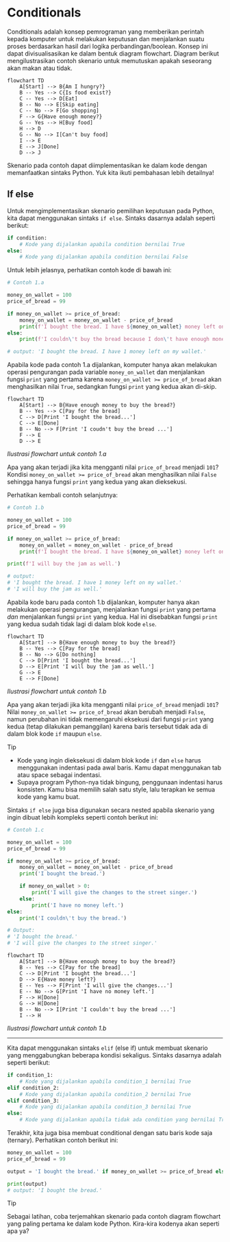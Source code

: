 # Conditionals

Conditionals adalah konsep pemrograman yang memberikan perintah kepada komputer untuk melakukan keputusan dan menjalankan suatu proses berdasarkan hasil dari logika perbandingan/boolean. Konsep ini dapat divisualisasikan ke dalam bentuk diagram flowchart. Diagram berikut mengilustrasikan contoh skenario untuk memutuskan apakah seseorang akan makan atau tidak.

```mermaid
flowchart TD
    A[Start] --> B{Am I hungry?}
    B -- Yes --> C{Is food exist?}
    C -- Yes --> D[Eat]
    B -- No --> E[Skip eating]
    C -- No --> F[Go shopping]
    F --> G{Have enough money?}
    G -- Yes --> H[Buy food]
    H --> D
    G -- No --> I[Can't buy food]
    I --> E
    E --> J[Done]
    D --> J
```

Skenario pada contoh dapat diimplementasikan ke dalam kode dengan memanfaatkan sintaks Python. Yuk kita ikuti pembahasan lebih detailnya!

## If else

Untuk mengimplementasikan skenario pemilihan keputusan pada Python, kita dapat menggunakan sintaks `if else`. Sintaks dasarnya adalah seperti berikut:

```python
if condition:
    # Kode yang dijalankan apabila condition bernilai True
else:
    # Kode yang dijalankan apabila condition bernilai False
```

Untuk lebih jelasnya, perhatikan contoh kode di bawah ini:

```python
# Contoh 1.a

money_on_wallet = 100
price_of_bread = 99

if money_on_wallet >= price_of_bread:
    money_on_wallet = money_on_wallet - price_of_bread
    print(f'I bought the bread. I have ${money_on_wallet} money left on my wallet.')
else:
    print(f'I couldn\'t buy the bread because I don\'t have enough money.')

# output: 'I bought the bread. I have 1 money left on my wallet.'
```

Apabila kode pada contoh 1.a dijalankan, komputer hanya akan melakukan operasi pengurangan pada variable `money_on_wallet` dan menjalankan fungsi `print` yang pertama karena `money_on_wallet >= price_of_bread` akan menghasilkan nilai `True`, sedangkan fungsi `print` yang kedua akan di-skip. 

```mermaid
flowchart TD
    A[Start] --> B{Have enough money to buy the bread?}
    B -- Yes --> C[Pay for the bread]
    C --> D[Print 'I bought the bread...']
    C --> E[Done]
    B -- No --> F[Print 'I coudn't buy the bread ...']
    F --> E
    D --> E
```
*Ilustrasi flowchart untuk contoh 1.a*

Apa yang akan terjadi jika kita mengganti nilai `price_of_bread` menjadi `101`? Kondisi `money_on_wallet >= price_of_bread` akan menghasilkan nilai `False` sehingga hanya fungsi `print` yang kedua yang akan dieksekusi.

Perhatikan kembali contoh selanjutnya:

```python
# Contoh 1.b

money_on_wallet = 100
price_of_bread = 99

if money_on_wallet >= price_of_bread:
    money_on_wallet = money_on_wallet - price_of_bread
    print(f'I bought the bread. I have ${money_on_wallet} money left on my wallet.')

print(f'I will buy the jam as well.')

# output: 
# 'I bought the bread. I have 1 money left on my wallet.'
# 'I will buy the jam as well.'
```

Apabila kode baru pada contoh 1.b dijalankan, komputer hanya akan melakukan operasi pengurangan, menjalankan fungsi `print` yang pertama *dan* menjalankan fungsi `print` yang kedua. Hal ini disebabkan fungsi `print` yang kedua sudah tidak lagi di dalam blok kode `else`. 

```mermaid
flowchart TD
    A[Start] --> B{Have enough money to buy the bread?}
    B -- Yes --> C[Pay for the bread]
    B -- No --> G[Do nothing]
    C --> D[Print 'I bought the bread...']
    D --> E[Print 'I will buy the jam as well.']
    G --> E
    E --> F[Done]
```
*Ilustrasi flowchart untuk contoh 1.b*

Apa yang akan terjadi jika kita mengganti nilai `price_of_bread` menjadi `101`? Nilai `money_on_wallet >= price_of_bread` akan berubah menjadi `False`, namun perubahan ini tidak memengaruhi eksekusi dari fungsi `print` yang kedua (tetap dilakukan pemanggilan) karena baris tersebut tidak ada di dalam blok kode `if` maupun `else`.

> [!TIP]
> - Kode yang ingin dieksekusi di dalam blok kode `if` dan `else` harus menggunakan indentasi pada awal baris. Kamu dapat menggunakan tab atau space sebagai indentasi.
> - Supaya program Python-nya tidak bingung, penggunaan indentasi harus konsisten. Kamu bisa memilih salah satu style, lalu terapkan ke semua kode yang kamu buat.

Sintaks `if else` juga bisa digunakan secara nested apabila skenario yang ingin dibuat lebih kompleks seperti contoh berikut ini:

```python
# Contoh 1.c

money_on_wallet = 100
price_of_bread = 99

if money_on_wallet >= price_of_bread:
    money_on_wallet = money_on_wallet - price_of_bread
    print('I bought the bread.')

    if money_on_wallet > 0:
        print('I will give the changes to the street singer.')
    else:
        print('I have no money left.')
else:
    print('I couldn\'t buy the bread.')

# Output:
# 'I bought the bread.'
# 'I will give the changes to the street singer.'
```

```mermaid
flowchart TD
    A[Start] --> B{Have enough money to buy the bread?}
    B -- Yes --> C[Pay for the bread]
    C --> D[Print 'I bought the bread...']
    D --> E{Have money left?}
    E -- Yes --> F[Print 'I will give the changes...']
    E -- No --> G[Print 'I have no money left.']
    F --> H[Done]
    G --> H[Done]
    B -- No --> I[Print 'I couldn't buy the bread ...']
    I --> H
```
*Ilustrasi flowchart untuk contoh 1.b*

---

Kita dapat menggunakan sintaks `elif` (else if) untuk membuat skenario yang menggabungkan beberapa kondisi sekaligus. Sintaks dasarnya adalah seperti berikut:

```python
if condition_1:
    # Kode yang dijalankan apabila condition_1 bernilai True
elif condition_2:
    # Kode yang dijalankan apabila condition_2 bernilai True
elif condition_3:
    # Kode yang dijalankan apabila condition_3 bernilai True
else:
    # Kode yang dijalankan apabila tidak ada condition yang bernilai True
```

Terakhir, kita juga bisa membuat conditional dengan satu baris kode saja (ternary). Perhatikan contoh berikut ini:

```python
money_on_wallet = 100
price_of_bread = 99

output = 'I bought the bread.' if money_on_wallet >= price_of_bread else 'I couldn\'t buy the bread.'

print(output)
# output: 'I bought the bread.'
```

> [!TIP]
> Sebagai latihan, coba terjemahkan skenario pada contoh diagram flowchart yang paling pertama ke dalam kode Python. Kira-kira kodenya akan seperti apa ya?